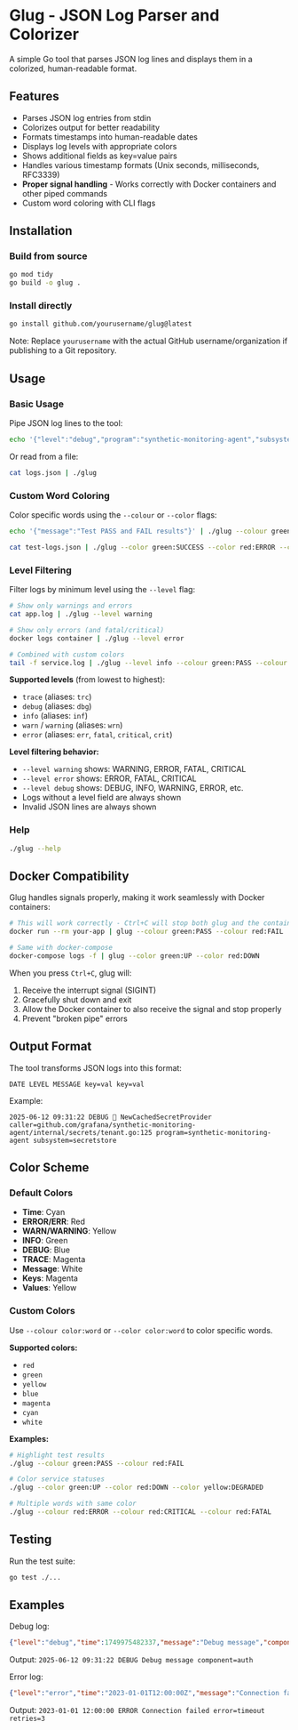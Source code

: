 # Glug - JSON Log Parser and Colorizer

A simple Go tool that parses JSON log lines and displays them in a colorized, human-readable format.

## Features

- Parses JSON log entries from stdin
- Colorizes output for better readability
- Formats timestamps into human-readable dates
- Displays log levels with appropriate colors
- Shows additional fields as key=value pairs
- Handles various timestamp formats (Unix seconds, milliseconds, RFC3339)
- **Proper signal handling** - Works correctly with Docker containers and other piped commands
- Custom word coloring with CLI flags

## Installation

### Build from source

```bash
go mod tidy
go build -o glug .
```

### Install directly

```bash
go install github.com/yourusername/glug@latest
```

Note: Replace `yourusername` with the actual GitHub username/organization if publishing to a Git repository.

## Usage

### Basic Usage

Pipe JSON log lines to the tool:

```bash
echo '{"level":"debug","program":"synthetic-monitoring-agent","subsystem":"secretstore","time":1749975482337,"caller":"github.com/grafana/synthetic-monitoring-agent/internal/secrets/tenant.go:125","message":"🐛 NewCachedSecretProvider"}' | ./glug
```

Or read from a file:

```bash
cat logs.json | ./glug
```

### Custom Word Coloring

Color specific words using the `--colour` or `--color` flags:

```bash
echo '{"message":"Test PASS and FAIL results"}' | ./glug --colour green:PASS --colour red:FAIL
```

```bash
cat test-logs.json | ./glug --color green:SUCCESS --color red:ERROR --color yellow:WARNING
```

### Level Filtering

Filter logs by minimum level using the `--level` flag:

```bash
# Show only warnings and errors
cat app.log | ./glug --level warning

# Show only errors (and fatal/critical)
docker logs container | ./glug --level error

# Combined with custom colors
tail -f service.log | ./glug --level info --colour green:PASS --colour red:FAIL
```

**Supported levels** (from lowest to highest):
- `trace` (aliases: `trc`)
- `debug` (aliases: `dbg`)
- `info` (aliases: `inf`)
- `warn` / `warning` (aliases: `wrn`)
- `error` (aliases: `err`, `fatal`, `critical`, `crit`)

**Level filtering behavior:**
- `--level warning` shows: WARNING, ERROR, FATAL, CRITICAL
- `--level error` shows: ERROR, FATAL, CRITICAL  
- `--level debug` shows: DEBUG, INFO, WARNING, ERROR, etc.
- Logs without a level field are always shown
- Invalid JSON lines are always shown

### Help

```bash
./glug --help
```

## Docker Compatibility

Glug handles signals properly, making it work seamlessly with Docker containers:

```bash
# This will work correctly - Ctrl+C will stop both glug and the container
docker run --rm your-app | glug --colour green:PASS --colour red:FAIL

# Same with docker-compose
docker-compose logs -f | glug --color green:UP --color red:DOWN
```

When you press `Ctrl+C`, glug will:
1. Receive the interrupt signal (SIGINT)
2. Gracefully shut down and exit
3. Allow the Docker container to also receive the signal and stop properly
4. Prevent "broken pipe" errors

## Output Format

The tool transforms JSON logs into this format:
```
DATE LEVEL MESSAGE key=val key=val
```

Example:
```
2025-06-12 09:31:22 DEBUG 🐛 NewCachedSecretProvider caller=github.com/grafana/synthetic-monitoring-agent/internal/secrets/tenant.go:125 program=synthetic-monitoring-agent subsystem=secretstore
```

## Color Scheme

### Default Colors

- **Time**: Cyan
- **ERROR/ERR**: Red
- **WARN/WARNING**: Yellow  
- **INFO**: Green
- **DEBUG**: Blue
- **TRACE**: Magenta
- **Message**: White
- **Keys**: Magenta
- **Values**: Yellow

### Custom Colors

Use `--colour color:word` or `--color color:word` to color specific words.

**Supported colors:**
- `red`
- `green` 
- `yellow`
- `blue`
- `magenta`
- `cyan`
- `white`

**Examples:**
```bash
# Highlight test results
./glug --colour green:PASS --colour red:FAIL

# Color service statuses  
./glug --color green:UP --color red:DOWN --color yellow:DEGRADED

# Multiple words with same color
./glug --colour red:ERROR --colour red:CRITICAL --colour red:FATAL
```

## Testing

Run the test suite:

```bash
go test ./...
```

## Examples

Debug log:
```json
{"level":"debug","time":1749975482337,"message":"Debug message","component":"auth"}
```
Output: `2025-06-12 09:31:22 DEBUG Debug message component=auth`

Error log:
```json
{"level":"error","time":"2023-01-01T12:00:00Z","message":"Connection failed","error":"timeout","retries":3}
```
Output: `2023-01-01 12:00:00 ERROR Connection failed error=timeout retries=3` 